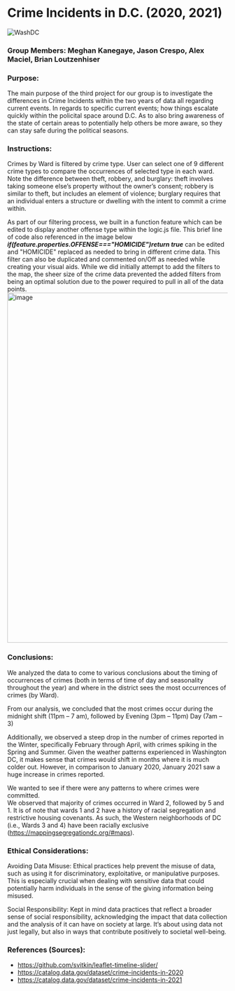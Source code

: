 # Crime Incidents in D.C. (2020, 2021)

![WashDC](https://github.com/user-attachments/assets/33fa4bbf-126b-4e95-8fa9-1247321bcdb5)

### Group Members: Meghan Kanegaye, Jason Crespo, Alex Maciel, Brian Loutzenhiser

### Purpose:
The main purpose of the third project for our group is to investigate the differences in Crime Incidents within the two years of data all regarding current events. 
In regards to specific current events; how things escalate quickly within the policital space around D.C.
As to also bring awareness of the state of certain areas to potentially help others be more aware, so they can stay safe during the political seasons.

### Instructions:
Crimes by Ward is filtered by crime type. User can select one of 9 different crime types to compare the occurrences of selected type in each ward. 
    Note the difference between theft, robbery, and burglary: theft involves taking someone else’s property without the owner’s consent; robbery is similar to theft, but includes an element of violence; burglary requires that an individual enters a structure or dwelling with the intent to commit a crime within. 

As part of our filtering process, we built in a function feature which can be edited to display another offense type within the logic.js file. This brief line of code also referenced in the image below ***if(feature.properties.OFFENSE==="HOMICIDE")return true*** can be edited and "HOMICIDE" replaced as needed to bring in different crime data.  This filter can also be duplicated and commented on/Off as needed while creating your visual aids. 
While we did initially attempt to add the filters to the map, the sheer size of the crime data prevented the added filters from being an optimal solution due to the power required to pull in all of the data points.  
<img width="799" alt="image" src="https://github.com/user-attachments/assets/3d2631c9-2614-4623-83c2-d98187c1bb3a">

### Conclusions:
We analyzed the data to come to various conclusions about the timing of occurrences of crimes (both in terms of time of day and seasonality throughout the year) and where in the district sees the most occurrences of crimes (by Ward). 

From our analysis, we concluded that the most crimes occur during the midnight shift (11pm – 7 am), followed by 
	Evening (3pm – 11pm)
	Day (7am – 3)

Additionally, we observed a steep drop in the number of crimes reported in the Winter, specifically February through April, with crimes spiking in the Spring and Summer. Given the weather patterns experienced in Washington DC, it makes sense that crimes would shift in months where it is much colder out.
However, in comparison to January 2020, January 2021 saw a huge increase in crimes reported.

We wanted to see if there were any patterns to where crimes were committed.  
We observed that majority of crimes occurred in Ward 2, followed by 5 and 1. It is of note that wards 1 and 2 have a history of racial segregation and restrictive housing covenants. As such, the Western neighborhoods of DC (i.e., Wards 3 and 4) have been racially exclusive
(https://mappingsegregationdc.org/#maps).


### Ethical Considerations:

Avoiding Data Misuse: Ethical practices help prevent the misuse of data, such as using it for discriminatory, exploitative, or manipulative purposes. This is especially crucial when dealing with sensitive data that could potentially harm individuals in the sense of the giving information being misused.

Social Responsibility: Kept in mind data practices that reflect a broader sense of social responsibility, acknowledging the impact that data collection and the analysis of it can have on society at large. It’s about using data not just legally, but also in ways that contribute positively to societal well-being.

### References (Sources):
- https://github.com/svitkin/leaflet-timeline-slider/
- https://catalog.data.gov/dataset/crime-incidents-in-2020
- https://catalog.data.gov/dataset/crime-incidents-in-2021
